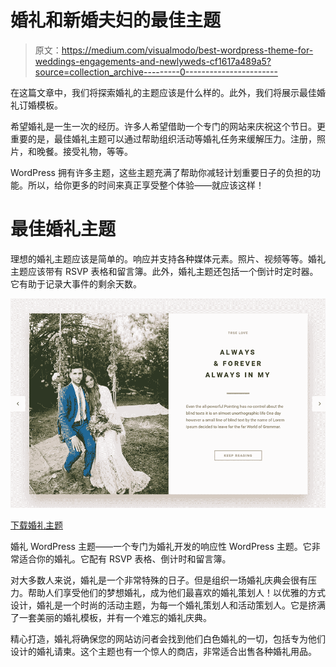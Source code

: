 # 婚礼和新婚夫妇的最佳主题

> 原文：<https://medium.com/visualmodo/best-wordpress-theme-for-weddings-engagements-and-newlyweds-cf1617a489a5?source=collection_archive---------0----------------------->

在这篇文章中，我们将探索婚礼的主题应该是什么样的。此外，我们将展示最佳婚礼订婚模板。

希望婚礼是一生一次的经历。许多人希望借助一个专门的网站来庆祝这个节日。更重要的是，最佳婚礼主题可以通过帮助组织活动等婚礼任务来缓解压力。注册，照片，和晚餐。接受礼物，等等。

WordPress 拥有许多主题，这些主题充满了帮助你减轻计划重要日子的负担的功能。所以，给你更多的时间来真正享受整个体验——就应该这样！

# 最佳婚礼主题

理想的婚礼主题应该是简单的。响应并支持各种媒体元素。照片、视频等等。婚礼主题应该带有 RSVP 表格和留言簿。此外，婚礼主题还包括一个倒计时定时器。它有助于记录大事件的剩余天数。

![](img/63576288929029096f9d602c2ae6ba10.png)

[下载婚礼主题](https://visualmodo.com/docs/wedding-wordpress-theme-documentation/)

婚礼 WordPress 主题——一个专门为婚礼开发的响应性 WordPress 主题。它非常适合你的婚礼。它配有 RSVP 表格、倒计时和留言簿。

对大多数人来说，婚礼是一个非常特殊的日子。但是组织一场婚礼庆典会很有压力。帮助人们享受他们的梦想婚礼，成为他们最喜欢的婚礼策划人！以优雅的方式设计，婚礼是一个时尚的活动主题，为每一个婚礼策划人和活动策划人。它是挤满了一套美丽的婚礼模板，并有一个难忘的婚礼庆典。

精心打造，婚礼将确保您的网站访问者会找到他们白色婚礼的一切，包括专为他们设计的婚礼请柬。这个主题也有一个惊人的商店，非常适合出售各种婚礼用品。